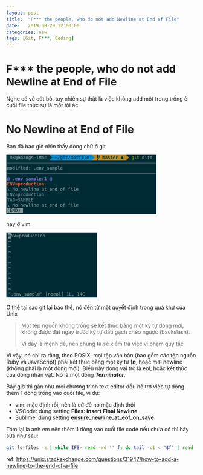 ```yaml
---
layout: post
title:  "F*** the people, who do not add Newline at End of File"
date:   2019-08-29 12:00:00
categories: new
tags: [Git, F***, Coding]
---
```


F*** the people, who do not add Newline at End of File
====

Nghe có vẻ cứt bò, tuy nhiên sự thật là việc không add một trong trống ở cuối file thực sự là một tội ác


# No Newline at End of File

Bạn đã bao giờ nhìn thấy dòng chữ ở git

![alt text](https://github.com/wingadium1/wingadium1.github.io/raw/master/img/git_diff_no_line_eof.png)

hay ở vim

![alt text](https://github.com/wingadium1/wingadium1.github.io/raw/master/img/vim_no_line_eol.png)

Ờ thế tại sao git lại báo thế, nó đến từ một quyết định trong quá khứ của Unix

> Một tệp nguồn không trống sẽ kết thúc bằng một ký tự dòng mới, không được đặt ngay trước ký tự dấu gạch chéo ngược (backslash).
>
> Vì đây là mệnh đề, nên chúng ta sẽ kiểm tra việc vi phạm quy tắc

Vì vậy, nó chỉ ra rằng, theo POSIX, mọi tệp văn bản (bao gồm các tệp nguồn Ruby và JavaScript) phải kết thúc bằng một ký tự ***\n***, hoặc mới newline (không phải là một dòng mới). Điều này đóng vai trò là eol, hoặc kết thúc của dòng nhân vật. Nó là một dòng ***Terminator***.

Bây giờ thì gần như mọi chương trình text editor đều hỗ trợ việc tự động thêm 1 dòng trống vào cuối file, ví dụ:
* vim: mặc định rồi, nên là cứ để nó mặc định thôi
* VSCode: dùng setting **Files: Insert Final Newline**
* Sublime: dùng setting **ensure_newline_at_eof_on_save**

Tóm lại là anh em nên thêm 1 dòng vào cuối file code nếu chưa có thì hãy sửa như sau:

```bash
git ls-files -z | while IFS= read -rd '' f; do tail -c1 < "$f" | read -r _ || echo >> "$f"; done
```

ref: https://unix.stackexchange.com/questions/31947/how-to-add-a-newline-to-the-end-of-a-file
